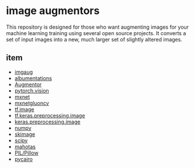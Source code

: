 # image augmentors

This repository is designed for those who want augmenting images for your machine learning training using several open source projects.
It converts a set of input images into a new, much larger set of slightly altered images.



## item

* [imgaug](./imgaug/)
* [albumentations](./albumentations/)
* [Augmentor](./Augmentor/)
* [pytorch.vision](./pytorchvision/)
* [mxnet](./mximage/)
* [mxnetgluoncv](./mxgluoncv/)
* [tf.image](./tfimage/)
* [tf.keras.preprocessing.image](./tfkerasimage/)
* [keras.preprocessing.image](./kerasimage/)
* [numpy](<https://numpy.org/>)
* [skimage](<https://scikit-image.org/>)
* [scipy](<https://www.scipy.org/>)
* [mahotas](<https://github.com/luispedro/mahotas>)
* [PIL/Pillow](<https://pillow.readthedocs.io>)
* [pycairo](<https://github.com/pygobject/pycairo>)

